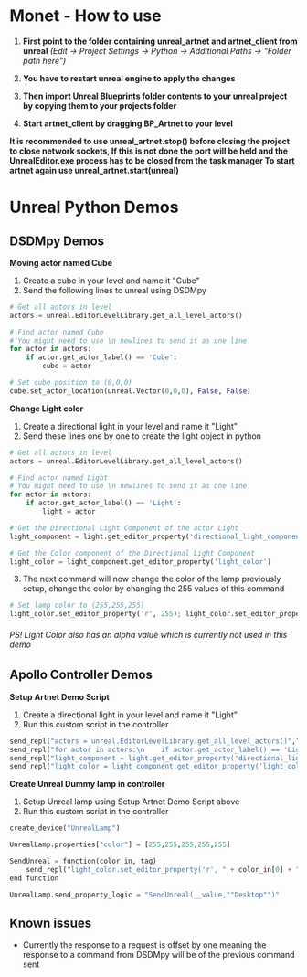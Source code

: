# Monet - How to use

1. **First point to the folder containing unreal_artnet and artnet_client from unreal** *(Edit -> Project Settings -> Python -> Additional Paths -> "Folder path here")*
2. **You have to restart unreal engine to apply the changes**

3. **Then import Unreal Blueprints folder contents to your unreal project by copying them to your projects folder**

4. **Start artnet_client by dragging BP_Artnet to your level**

**It is recommended to use unreal_artnet.stop() before closing the project to close network sockets, 
If this is not done the port will be held and the UnrealEditor.exe process has to be closed from the task manager
To start artnet again use unreal_artnet.start(unreal)**


# Unreal Python Demos

## DSDMpy Demos

**Moving actor named Cube**
1. Create a cube in your level and name it "Cube"
2. Send the following lines to unreal using DSDMpy

```python
# Get all actors in level
actors = unreal.EditorLevelLibrary.get_all_level_actors()
```
```python
# Find actor named Cube
# You might need to use \n newlines to send it as one line
for actor in actors:
    if actor.get_actor_label() == 'Cube':
        cube = actor
```
```python
# Set cube position to (0,0,0)
cube.set_actor_location(unreal.Vector(0,0,0), False, False)
```

**Change Light color**
1. Create a directional light in your level and name it "Light"
2. Send these lines one by one to create the light object in python

```python
# Get all actors in level
actors = unreal.EditorLevelLibrary.get_all_level_actors()
```
```python
# Find actor named Light
# You might need to use \n newlines to send it as one line
for actor in actors:
    if actor.get_actor_label() == 'Light':
        light = actor
```
```python
# Get the Directional Light Component of the actor Light
light_component = light.get_editor_property('directional_light_component')
```
```python
# Get the Color component of the Directional Light Component
light_color = light_component.get_editor_property('light_color')
```

3. The next command will now change the color of the lamp previously setup, change the color by changing the 255 values of this command

```python
# Set lamp color to (255,255,255)
light_color.set_editor_property('r', 255); light_color.set_editor_property('g', 255); light_color.set_editor_property('b', 255)
```

###### PS! Light Color also has an alpha value which is currently not used in this demo

## Apollo Controller Demos

**Setup Artnet Demo Script**
1. Create a directional light in your level and name it "Light"
2. Run this custom script in the controller

```python
send_repl("actors = unreal.EditorLevelLibrary.get_all_level_actors()","Desktop")
send_repl("for actor in actors:\n    if actor.get_actor_label() == 'Light':\n        light = actor","Desktop")
send_repl("light_component = light.get_editor_property('directional_light_component')","Desktop")
send_repl("light_color = light_component.get_editor_property('light_color')","Desktop")
```

**Create Unreal Dummy lamp in controller**
1. Setup Unreal lamp using Setup Artnet Demo Script above
2. Run this custom script in the controller

```python
create_device("UnrealLamp")

UnrealLamp.properties["color"] = [255,255,255,255,255]

SendUnreal = function(color_in, tag)
    send_repl("light_color.set_editor_property('r', " + color_in[0] + "); light_color.set_editor_property('g', " + color_in[1] + "); light_color.set_editor_property('b', " + color_in[2] + ")", tag)
end function

UnrealLamp.send_property_logic = "SendUnreal(__value,""Desktop"")"
```

## Known issues
- Currently the response to a request is offset by one meaning the response to a command from DSDMpy will be of the previous command sent

